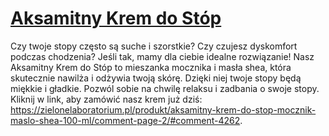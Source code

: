 # [Aksamitny Krem do Stóp](https://zielonelaboratorium.pl/produkt/aksamitny-krem-do-stop-mocznik-maslo-shea-100-ml/comment-page-2/#comment-4262)

Czy twoje stopy często są suche i szorstkie? Czy czujesz dyskomfort podczas chodzenia? Jeśli tak, mamy dla ciebie idealne rozwiązanie! Nasz Aksamitny Krem do Stóp to mieszanka mocznika i masła shea, która skutecznie nawilża i odżywia twoją skórę. Dzięki niej twoje stopy będą miękkie i gładkie. Pozwól sobie na chwilę relaksu i zadbania o swoje stopy. Kliknij w link, aby zamówić nasz krem już dziś: https://zielonelaboratorium.pl/produkt/aksamitny-krem-do-stop-mocznik-maslo-shea-100-ml/comment-page-2/#comment-4262.